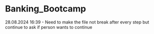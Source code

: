 # Banking_Bootcamp
28.08.2024 16:39 - Need to make the file not break after every step but continue to ask if person wants to continue
